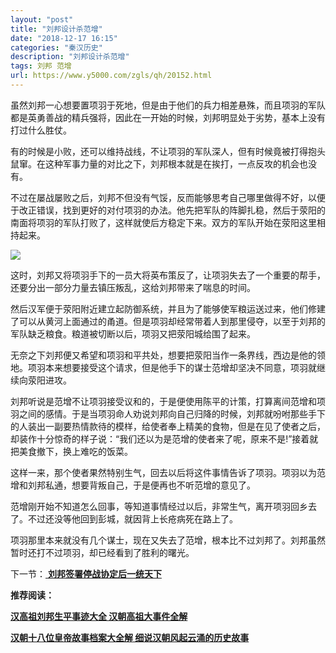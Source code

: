 ```yaml
---
layout: "post"
title: "刘邦设计杀范增"
date: "2018-12-17 16:15"
categories: "秦汉历史"
description: "刘邦设计杀范增"
tags: 刘邦 范增
url: https://www.y5000.com/zgls/qh/20152.html
---
```






虽然刘邦一心想要置项羽于死地，但是由于他们的兵力相差悬殊，而且项羽的军队都是英勇善战的精兵强将，因此在一开始的时候，刘邦明显处于劣势，基本上没有打过什么胜仗。

有的时候是小败，还可以维持战线，不让项羽的军队深人，但有时候竟被打得抱头鼠窜。在这种军事力量的对比之下，刘邦根本就是在挨打，一点反攻的机会也没有。

不过在屡战屡败之后，刘邦不但没有气馁，反而能够思考自己哪里做得不好，以便于改正错误，找到更好的对付项羽的办法。他先把军队的阵脚扎稳，然后于荥阳的南面将项羽的军队打败了，这样就使后方稳定下来。双方的军队开始在荥阳这里相持起来。

![](https://img.y5000.com/uploads/allimg/170428/8-1F42P94045P6.jpg)

这时，刘邦又将项羽手下的一员大将英布策反了，让项羽失去了一个重要的帮手，还要分出一部分力量去镇压叛乱，这给刘邦带来了喘息的时间。

然后汉军便于荥阳附近建立起防御系统，并且为了能够使军粮运送过来，他们修建了可以从黄河上面通过的甬道。但是项羽却经常带着人到那里侵夺，以至于刘邦的军队缺乏粮食。粮道被切断以后，项羽又把荥阳城给围了起来。

无奈之下刘邦便又希望和项羽和平共处，想要把荥阳当作一条界线，西边是他的领地。项羽本来想要接受这个请求，但是他手下的谋士范增却坚决不同意，项羽就继续向荥阳进攻。

刘邦听说是范增不让项羽接受议和的，于是便使用陈平的计策，打算离间范增和项羽之间的感情。于是当项羽命人劝说刘邦向自己归降的时候，刘邦就吩咐那些手下的人装出一副要热情款待的模样，给使者奉上精美的食物，但是在见了使者之后，却装作十分惊奇的样子说：“我们还以为是范增的使者来了呢，原来不是!”接着就把美食撤下，换上难吃的饭菜。

这样一来，那个使者果然特别生气，回去以后将这件事情告诉了项羽。项羽以为范增和刘邦私通，想要背叛自己，于是便再也不听范增的意见了。

范增刚开始不知道怎么回事，等知道事情经过以后，非常生气，离开项羽回乡去了。不过还没等他回到彭城，就因背上长疮病死在路上了。

项羽那里本来就没有几个谋士，现在又失去了范增，根本比不过刘邦了。刘邦虽然暂时还打不过项羽，却已经看到了胜利的曙光。

下一节：[ **刘邦签署停战协定后一统天下**](https://www.y5000.com/zgls/qh/20153.html)

**推荐阅读：**

[**汉高祖刘邦生平事迹大全 汉朝高祖大事件全解**](https://www.y5000.com/zgls/qh/20159.html)

[**汉朝十八位皇帝故事档案大全解 细说汉朝风起云涌的历史故事**](https://www.y5000.com/zgls/qh/21041.html)
